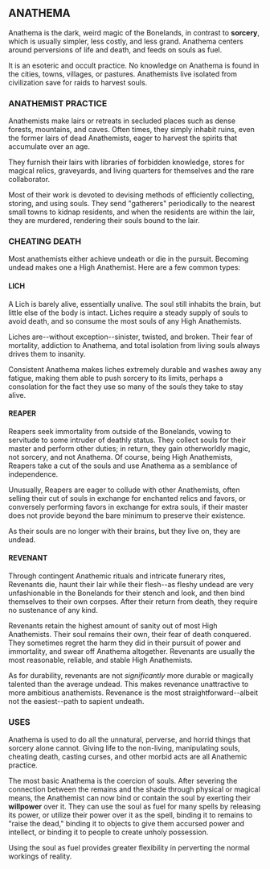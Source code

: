 ## ANATHEMA

Anathema is the dark, weird magic of the Bonelands, in contrast to **sorcery**, which is usually simpler, less costly, and less grand. Anathema centers around perversions of life and death, and feeds on souls as fuel.

It is an esoteric and occult practice. No knowledge on Anathema is found in the cities, towns, villages, or pastures. Anathemists live isolated from civilization save for raids to harvest souls.

### ANATHEMIST PRACTICE

Anathemists make lairs or retreats in secluded places such as dense forests, mountains, and caves. Often times, they simply inhabit ruins, even the former lairs of dead Anathemists, eager to harvest the spirits that accumulate over an age.

They furnish their lairs with libraries of forbidden knowledge, stores for magical relics, graveyards, and living quarters for themselves and the rare collaborator.

Most of their work is devoted to devising methods of efficiently collecting, storing, and using souls. They send "gatherers" periodically to the nearest small towns to kidnap residents, and when the residents are within the lair, they are murdered, rendering their souls bound to the lair.

### CHEATING DEATH

Most anathemists either achieve undeath or die in the pursuit. Becoming undead makes one a High Anathemist. Here are a few common types:

#### LICH

A Lich is barely alive, essentially unalive. The soul still inhabits the brain, but little else of the body is intact. Liches require a steady supply of souls to avoid death, and so consume the most souls of any High Anathemists.

Liches are--without exception--sinister, twisted, and broken. Their fear of mortality, addiction to Anathema, and total isolation from living souls always drives them to insanity.

Consistent Anathema makes liches extremely durable and washes away any fatigue, making them able to push sorcery to its limits, perhaps a consolation for the fact they use so many of the souls they take to stay alive.

#### REAPER

Reapers seek immortality from outside of the Bonelands, vowing to servitude to some intruder of deathly status. They collect souls for their master and perform other duties; in return, they gain otherworldly magic, not sorcery, and not Anathema. Of course, being High Anathemists, Reapers take a cut of the souls and use Anathema as a semblance of independence.

Unusually, Reapers are eager to collude with other Anathemists, often selling their cut of souls in exchange for enchanted relics and favors, or conversely performing favors in exchange for extra souls, if their master does not provide beyond the bare minimum to preserve their existence.

As their souls are no longer with their brains, but they live on, they are undead.

####  REVENANT

Through contingent Anathemic rituals and intricate funerary rites, Revenants die, haunt their lair while their flesh--as fleshy undead are very unfashionable in the Bonelands for their stench and look, and then bind themselves to their own corpses. After their return from death, they require no sustenance of any kind.

Revenants retain the highest amount of sanity out of most High Anathemists. Their soul remains their own, their fear of death conquered. They sometimes regret the harm they did in their pursuit of power and immortality, and swear off Anathema altogether. Revenants are usually the most reasonable, reliable, and stable High Anathemists.

As for durability, revenants are not *significantly* more durable or magically talented than the average undead. This makes revenance unattractive to more ambitious anathemists. Revenance is the most straightforward--albeit not the easiest--path to sapient undeath.

### USES

Anathema is used to do all the unnatural, perverse, and horrid things that sorcery alone cannot. Giving life to the non-living, manipulating souls, cheating death, casting curses, and other morbid acts are all Anathemic practice.

The most basic Anathema is the coercion of souls. After severing the connection between the remains and the shade through physical or magical means, the Anathemist can now bind or contain the soul by exerting their **willpower** over it. They can use the soul as fuel for many spells by releasing its power, or utilize their power over it as the spell, binding it to remains to "raise the dead," binding it to objects to give them accursed power and intellect, or binding it to people to create unholy possession.

Using the soul as fuel provides greater flexibility in perverting the normal workings of reality.
